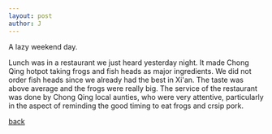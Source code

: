 ```yaml
---
layout: post
author: J
---
```


A lazy weekend day.

Lunch was in a restaurant we just heard yesterday night. It made Chong Qing
hotpot taking frogs and fish heads as major ingredients. We did not order fish
heads since we already had the best in Xi'an. The taste was above average and
the frogs were really big. The service of the restaurant was done by Chong
Qing local aunties, who were very attentive, particularly in the aspect of
reminding the good timing to eat frogs and crsip pork.

[back](https://yifanjiang.github.io/)
